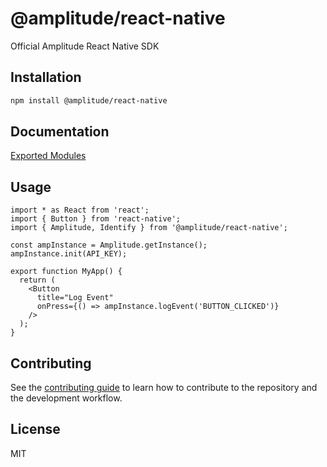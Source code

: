 # @amplitude/react-native

Official Amplitude React Native SDK

## Installation

```sh
npm install @amplitude/react-native
```

## Documentation

[Exported Modules](../docs/modules.md)

## Usage

```tsx
import * as React from 'react';
import { Button } from 'react-native';
import { Amplitude, Identify } from '@amplitude/react-native';

const ampInstance = Amplitude.getInstance();
ampInstance.init(API_KEY);

export function MyApp() {
  return (
    <Button
      title="Log Event"
      onPress={() => ampInstance.logEvent('BUTTON_CLICKED')}
    />
  );
}
```

## Contributing

See the [contributing guide](CONTRIBUTING.md) to learn how to contribute to the
repository and the development workflow.

## License

MIT
